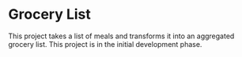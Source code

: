 # Grocery List

This project takes a list of meals and transforms it into an aggregated grocery list. This project is in the initial
development phase.

